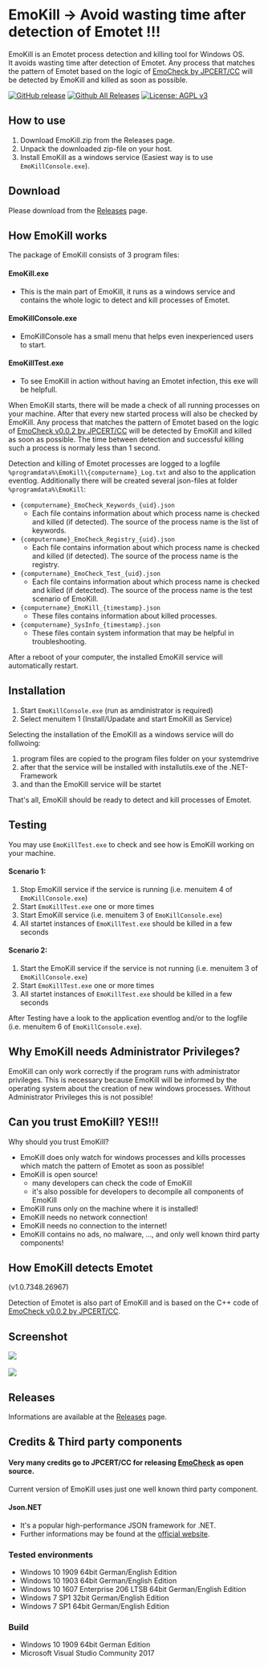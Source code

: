 # EmoKill -> Avoid wasting time after detection of Emotet !!!

EmoKill is an Emotet process detection and killing tool for Windows OS.  
It avoids wasting time after detection of Emotet. Any process that matches the pattern of Emotet based on the logic of [EmoCheck by JPCERT/CC](https://github.com/JPCERTCC/EmoCheck) will be detected by EmoKill and killed as soon as possible.

[![GitHub release](https://img.shields.io/github/release/ZiMADE/EmoKill.svg)](https://github.com/ZiMADE/EmoKill/releases)
[![Github All Releases](https://img.shields.io/github/downloads/ZiMADE/EmoKill/total.svg)](http://www.somsubhra.com/github-release-stats/?username=ZiMADE&repository=EmoKill)
[![License: AGPL v3](https://img.shields.io/badge/License-AGPL%20v3-blue.svg)](https://www.gnu.org/licenses/agpl-3.0)

## How to use

1. Download EmoKill.zip from the Releases page.
2. Unpack the downloaded zip-file on your host.
3. Install EmoKill as a windows service (Easiest way is to use `EmoKillConsole.exe`).

## Download

Please download from the [Releases](https://github.com/ZiMADE/EmoKill/releases) page.

## How EmoKill works

The package of EmoKill consists of 3 program files: 
#### EmoKill.exe
- This is the main part of EmoKill, it runs as a windows service and contains the whole logic to detect and kill processes of Emotet.  
#### EmoKillConsole.exe
- EmoKillConsole has a small menu that helps even inexperienced users to start.
#### EmoKillTest.exe
- To see EmoKill in action without having an Emotet infection, this exe will be helpfull.

When EmoKill starts, there will be made a check of all running processes on your machine. After that every new started process will also be checked by EmoKill. Any process that matches the pattern of Emotet based on the logic of [EmoCheck v0.0.2 by JPCERT/CC](https://github.com/JPCERTCC/EmoCheck) will be detected by EmoKill and killed as soon as possible. The time between detection and successful killing such a process is normaly less than 1 second.

Detection and killing of Emotet processes are logged to a logfile `%programdata%\EmoKill\{computername}_Log.txt` and also to the application eventlog.
Additionally there will be created several json-files at folder `%programdata%\EmoKill`:
- `{computername}_EmoCheck_Keywords_{uid}.json`
  - Each file contains information about which process name is checked and killed (if detected). The source of the process name is the list of keywords. 
- `{computername}_EmoCheck_Registry_{uid}.json`
  - Each file contains information about which process name is checked and killed (if detected). The source of the process name is the registry. 
- `{computername}_EmoCheck_Test_{uid}.json`
  - Each file contains information about which process name is checked and killed (if detected). The source of the process name is the test scenario of EmoKill. 
- `{computername}_EmoKill_{timestamp}.json`
  - These files contains information about killed processes. 
- `{computername}_SysInfo_{timestamp}.json`
  - These files contain system information that may be helpful in troubleshooting.

After a reboot of your computer, the installed EmoKill service will automatically restart.

## Installation

1. Start `EmoKillConsole.exe` (run as amdinistrator is required)
2. Select menuitem 1 (Install/Upadate and start EmoKill as Service)

Selecting the installation of the EmoKill as a windows service will do follwoing: 
1. program files are copied to the program files folder on your systemdrive
2. after that the service will be installed with installutils.exe of the .NET-Framework
3. and than the EmoKill service will be startet

That's all, EmoKill should be ready to detect and kill processes of Emotet.

## Testing

You may use `EmoKillTest.exe` to check and see how is EmoKill working on your machine. 

#### Scenario 1: 
1. Stop EmoKill service if the service is running (i.e. menuitem 4 of `EmoKillConsole.exe`)
2. Start `EmoKillTest.exe` one or more times
3. Start EmoKill service (i.e. menuitem 3 of `EmoKillConsole.exe`)
4. All startet instances of `EmoKillTest.exe` should be killed in a few seconds

#### Scenario 2: 
1. Start the EmoKill service if the service is not running (i.e. menuitem 3 of `EmoKillConsole.exe`)
2. Start `EmoKillTest.exe` one or more times
3. All startet instances of `EmoKillTest.exe` should be killed in a few seconds

After Testing have a look to the application eventlog and/or to the logfile (i.e. menuitem 6 of `EmoKillConsole.exe`).

## Why EmoKill needs Administrator Privileges?

EmoKill can only work correctly if the program runs with administrator privileges. This is necessary because  EmoKill will be informed by the operating system about the creation of new windows processes. Without Administrator Privileges this is not possible! 

## Can you trust EmoKill? YES!!!

Why should you trust EmoKill?
- EmoKill does only watch for windows processes and kills processes which match the pattern of Emotet as soon as possible!
- EmoKill is open source!
  - many developers can check the code of EmoKill
  - it's also possible for developers to decompile all components of EmoKill
- EmoKill runs only on the machine where it is installed!
- EmoKill needs no network connection!
- EmoKill needs no connection to the internet!
- EmoKill contains no ads, no malware, ..., and only well known third party components!

## How EmoKill detects Emotet

(v1.0.7348.26967)  

Detection of Emotet is also part of EmoKill and is based on the C++ code of [EmoCheck v0.0.2 by JPCERT/CC](https://github.com/JPCERTCC/EmoCheck).


## Screenshot

<div align="left"><img src="./img/EmoKillConsole.png"></div><br>
<div align="left"><img src="./img/EmoKillTest.png"></div>

## Releases

Informations are available at the [Releases](https://github.com/ZiMADE/EmoKill/releases) page.

## Credits & Third party components

#### Very many credits go to JPCERT/CC for releasing [EmoCheck](https://github.com/JPCERTCC/EmoCheck) as open source.

Current version of EmoKill uses just one well known third party component.
#### Json.NET
- It's a popular high-performance JSON framework for .NET.
- Further informations may be found at the [official website](https://www.newtonsoft.com/json).

### Tested environments

- Windows 10 1909 64bit German/English Edition
- Windows 10 1903 64bit German/English Edition
- Windows 10 1607 Enterprise 206 LTSB 64bit German/English Edition
- Windows 7 SP1 32bit German/English Edition
- Windows 7 SP1 64bit German/English Edition

### Build

- Windows 10 1909 64bit German Edition
- Microsoft Visual Studio Community 2017
